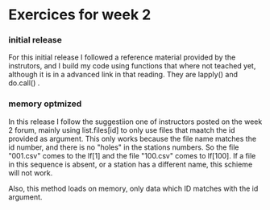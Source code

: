 # Exercices for week 2
### initial release 
For this initial release I followed a reference material provided by the instrutors, and I build my code using functions that where not teached yet, although it is in a advanced link in that reading. They are lapply() and do.call() .

### memory optmized
In this release I follow the suggestiion one of instructors posted on the week 2 forum, mainly using list.files[id] to only use files that maatch the id provided as argument.
This only works because the file name matches the id number, and there is no "holes" in the stations numbers. So the file "001.csv" comes to the lf[1] and the file "100.csv" comes to lf[100]. If a file in this sequence is absent, or a station has a different name, this schieme will not work.

Also, this method loads on memory, only data which ID matches with the id argument.
